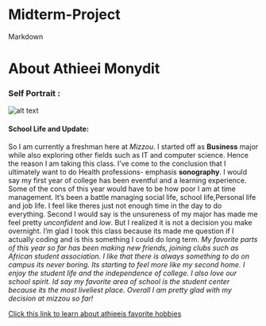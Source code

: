 # Midterm-Project
Markdown

# About Athieei Monydit
### Self Portrait :
![alt text](file:///Users/athieeiamonydit/Downloads/Screen%20Shot%202023-03-17%20at%2010.24.06%20PM.jpg)
#### School Life and Update:
So I am currently a freshman here at *Mizzou*. I started off as **Business** major while also exploring other fields such as IT and computer science. Hence the reason I am taking this class. I’ve come to the conclusion that I ultimately want to do Health professions- emphasis **sonography**. I would say my first year of college has been eventful and a learning experience. Some of the cons of this year would have to be how poor I am at time management. It’s been a battle managing social life, school life,Personal life and job life. I feel like theres just not enough time in the day to do everything. Second I would say is the unsureness of my major has made me feel pretty *unconfident* and *low*. But I realized it is not a decision you make overnight. I’m glad I took this class because its made me question if I actually coding and is this something I could do long term. *My favorite parts of this year so far has been making new friends, joining clubs such as African student association. I like that there is always something to do on campus its never boring. Its starting to feel more like my second home. I enjoy the student life and the independence of college. I also love our school spirit. Id say my favorite area of school is the student center because its the most liveliest place. Overall I am pretty glad with my decision at mizzou so far!*


[Click this link to learn about athieeis favorite hobbies](favoritehobbies.md)





